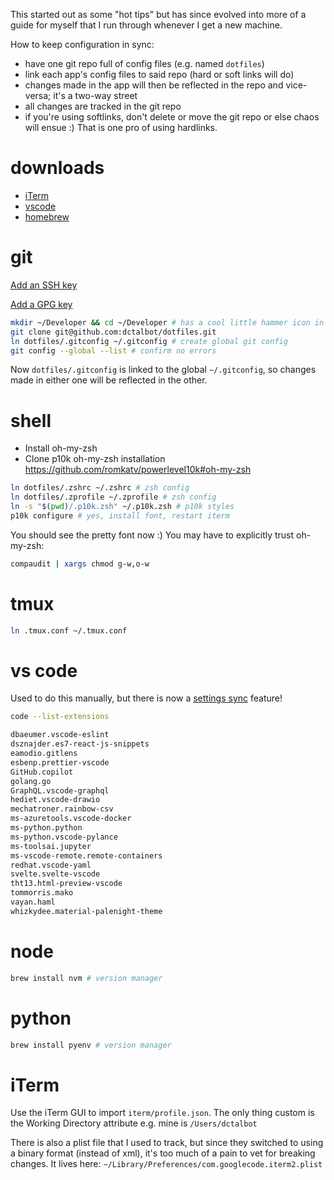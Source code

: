 This started out as some "hot tips" but has since evolved into more of a guide for myself that I run through whenever I get a new machine.

How to keep configuration in sync:

- have one git repo full of config files (e.g. named `dotfiles`)
- link each app's config files to said repo (hard or soft links will do)
- changes made in the app will then be reflected in the repo and vice-versa; it's a two-way street
- all changes are tracked in the git repo
- if you're using softlinks, don't delete or move the git repo or else chaos will ensue :) That is one pro of using hardlinks.

# downloads

- [iTerm](http://iterm2.com)
- [vscode](https://code.visualstudio.com/download)
- [homebrew](https://brew.sh)

# git

[Add an SSH key](https://docs.github.com/en/free-pro-team@latest/github/authenticating-to-github/generating-a-new-ssh-key-and-adding-it-to-the-ssh-agent)

[Add a GPG key](https://docs.github.com/en/authentication/managing-commit-signature-verification/generating-a-new-gpg-key)

```sh
mkdir ~/Developer && cd ~/Developer # has a cool little hammer icon in Finder :)
git clone git@github.com:dctalbot/dotfiles.git
ln dotfiles/.gitconfig ~/.gitconfig # create global git config
git config --global --list # confirm no errors
```

Now `dotfiles/.gitconfig` is linked to the global `~/.gitconfig`, so changes made in either one will be reflected in the other.

# shell

- Install oh-my-zsh
- Clone p10k oh-my-zsh installation https://github.com/romkatv/powerlevel10k#oh-my-zsh

```sh
ln dotfiles/.zshrc ~/.zshrc # zsh config
ln dotfiles/.zprofile ~/.zprofile # zsh config
ln -s "$(pwd)/.p10k.zsh" ~/.p10k.zsh # p10k styles
p10k configure # yes, install font, restart iterm
```

You should see the pretty font now :)
You may have to explicitly trust oh-my-zsh:

```sh
compaudit | xargs chmod g-w,o-w
```

# tmux

```sh
ln .tmux.conf ~/.tmux.conf
```

# vs code

Used to do this manually, but there is now a [settings sync](https://code.visualstudio.com/docs/editor/settings-sync) feature!

```sh
code --list-extensions

dbaeumer.vscode-eslint
dsznajder.es7-react-js-snippets
eamodio.gitlens
esbenp.prettier-vscode
GitHub.copilot
golang.go
GraphQL.vscode-graphql
hediet.vscode-drawio
mechatroner.rainbow-csv
ms-azuretools.vscode-docker
ms-python.python
ms-python.vscode-pylance
ms-toolsai.jupyter
ms-vscode-remote.remote-containers
redhat.vscode-yaml
svelte.svelte-vscode
tht13.html-preview-vscode
tommorris.mako
vayan.haml
whizkydee.material-palenight-theme
```

# node

```sh
brew install nvm # version manager
```

# python

```sh
brew install pyenv # version manager
```

# iTerm

Use the iTerm GUI to import `iterm/profile.json`. The only thing custom is the Working Directory attribute e.g. mine is `/Users/dctalbot`

There is also a plist file that I used to track, but since they switched to using a binary format (instead of xml), it's too much of a pain to vet for breaking changes. It lives here: `~/Library/Preferences/com.googlecode.iterm2.plist`
